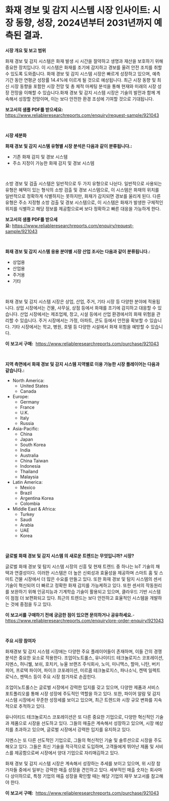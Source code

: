 <p><h1>화재 경보 및 감지 시스템 시장 인사이트: 시장 동향, 성장, 2024년부터 2031년까지 예측된 결과.</h1></p><p><strong>시장 개요 및 보고 범위</strong></p>
<p><p>화재 경보 및 감지 시스템은 화재 발생 시 시간을 절약하고 생명과 재산을 보호하기 위해 중요한 장치입니다. 이 시스템은 화재를 조기에 감지하고 경보를 울려 안전 조치를 취할 수 있도록 도와줍니다. 화재 경보 및 감지 시스템 시장은 빠르게 성장하고 있으며, 예측 기간 동안 연평균 성장률 14.4%에 이르게 될 것으로 예상됩니다. 최근 시장 동향 및 최신 시장 동향을 포함한 시장 전망 및 총 체적 마케팅 분석을 통해 현재와 미래의 시장 성장 전망을 이해할 수 있습니다.화재 경보 및 감지 시스템 시장은 기술의 발전과 함께 계속해서 성장할 전망이며, 이는 보다 안전한 환경 조성에 기여할 것으로 기대됩니다.</p></p>
<p><strong>보고서의 샘플 PDF를 받으세요:</strong> <a href="https://www.reliableresearchreports.com/enquiry/request-sample/921043">https://www.reliableresearchreports.com/enquiry/request-sample/921043</a></p>
<p>&nbsp;</p>
<p><strong>시장 세분화</strong></p>
<p><strong>화재 경보 및 감지 시스템 유형별 시장 분석은 다음과 같이 분류됩니다.:</strong></p>
<p><ul><li>기존 화재 감지 및 경보 시스템</li><li>주소 지정이 가능한 화재 감지 및 경보 시스템</li></ul></p>
<p>&nbsp;</p>
<p><p>소방 경보 및 검출 시스템은 일반적으로 두 가지 유형으로 나뉜다. 일반적으로 사용되는 유형은 혜택이 있는 형식의 소방 검출 및 경보 시스템으로, 이 시스템은 화재의 위치를 일반적으로 정확하게 식별하지는 못하지만, 화재가 감지되면 경보를 울리게 된다. 다른 유형은 주소 지정형 소방 검출 및 경보 시스템으로, 이 시스템은 화재가 발생한 구체적인 위치를 식별하고 해당 정보를 제공함으로써 보다 정확하고 빠른 대응을 가능하게 한다.</p></p>
<p><strong>보고서의 샘플 PDF를 받으세요:</strong>&nbsp;<a href="https://www.reliableresearchreports.com/enquiry/request-sample/921043">https://www.reliableresearchreports.com/enquiry/request-sample/921043</a></p>
<p>&nbsp;</p>
<p><strong> 화재 경보 및 감지 시스템 응용 분야별 시장 산업 조사는 다음과 같이 분류됩니다.:</strong></p>
<p><ul><li>상업용</li><li>산업용</li><li>주거용</li><li>기타</li></ul></p>
<p>&nbsp;</p>
<p><p>화재 경보 및 감지 시스템 시장은 상업, 산업, 주거, 기타 시장 등 다양한 분야에 적용됩니다. 상업 시장에서는 건물, 사무실, 상점 등에서 화재를 조기에 감지하고 대응할 수 있습니다. 산업 시장에서는 제조업체, 창고, 시설 등에서 산업 환경에서의 화재 위험을 관리할 수 있습니다. 주거 시장에서는 가정, 아파트, 콘도 등에서 안전을 확보할 수 있습니다. 기타 시장에서는 학교, 병원, 호텔 등 다양한 시설에서 화재 위험을 예방할 수 있습니다.</p></p>
<p><strong>이 보고서 구매:</strong>&nbsp; <a href="https://www.reliableresearchreports.com/purchase/921043">https://www.reliableresearchreports.com/purchase/921043</a></p>
<p>&nbsp;</p>
<p><strong>지역 측면에서 화재 경보 및 감지 시스템 지역별로 이용 가능한 시장 플레이어는 다음과 같습니다.:</strong></p>
<p><ul>
    <li>
        North America:
        <ul>
            <li>United States</li>
            <li>Canada</li>
        </ul>
    </li>
    <li>
        Europe:
        <ul>
            <li>Germany</li>
            <li>France</li>
            <li>U.K.</li>
            <li>Italy</li>
            <li>Russia</li>
        </ul>
    </li>
    <li>
        Asia-Pacific:
        <ul>
            <li>China</li>
            <li>Japan</li>
            <li>South Korea</li>
            <li>India</li>
            <li>Australia</li>
            <li>China Taiwan</li>
            <li>Indonesia</li>
            <li>Thailand</li>
            <li>Malaysia</li>
        </ul>
    </li>
    <li>
        Latin America:
        <ul>
            <li>Mexico</li>
            <li>Brazil</li>
            <li>Argentina Korea</li>
            <li>Colombia</li>
        </ul>
    </li>
    <li>
        Middle East & Africa:
        <ul>
            <li>Turkey</li>
            <li>Saudi</li>
            <li>Arabia</li>
            <li>UAE</li>
            <li>Korea</li>
        </ul>
    </li>
    </ul></p>
<p>&nbsp;</p>
<p><strong>글로벌 화재 경보 및 감지 시스템 의 새로운 트렌드는 무엇입니까? 시장?</strong></p>
<p><p>글로벌 화재 경보 및 탐지 시스템 시장의 신흥 및 현재 트렌드 중 하나는 IoT 기술의 채택과 연결성이다. 이러한 시스템은 더 높은 신뢰성과 효율성을 제공하며 스마트 홈 및 스마트 건물 시장에서 더 많은 수요를 만들고 있다. 또한 화재 경보 및 탐지 시스템의 센서 기술이 혁신되어 더 빠르고 정확한 화재 감지를 가능케하고 있다. 또한 센서의 작동원리를 보완하기 위해 인공지능과 기계학습 기술이 활용되고 있으며, 클라우드 기반 시스템이 점점 더 보편화되고 있다. 최근의 트렌드는 보다 안전하고 효율적인 시스템을 개발하는 것에 중점을 두고 있다.</p></p>
<p><strong>이 보고서를 구매하기 전에 궁금한 점이 있으면 문의하거나 공유하세요.</strong>- <a href="https://www.reliableresearchreports.com/enquiry/pre-order-enquiry/921043">https://www.reliableresearchreports.com/enquiry/pre-order-enquiry/921043</a></p>
<p>&nbsp;</p>
<p><strong>주요 시장 참여자</strong></p>
<p><p>화재경보 및 감지 시스템 시장에는 다양한 주요 플레이어들이 존재하며, 이들 간의 경쟁 분석은 중요한 요소로 작용한다. 조업이노트롤스, 유나이티드 테크놀로지스 코포레이션, 지멘스, 허니웰, 보쉬, 호치키, 뉴울 브랜즈 주식회사, 노미, 미니맥스, 할마, 니탄, 버키피어, 프로텍 파이어, 파이크 코포레이션, 미르콤 테크놀로지스, 파나소닉, 켄텍 일렉트로닉스, 젠텍스 등이 주요 시장 참가자로 손꼽힌다.</p><p>조업이노트롤스는 글로벌 시장에서 강력한 입지를 갖고 있으며, 다양한 제품과 서비스 포트폴리오를 통해 시장 성장에 주도적인 역할을 하고 있다. 또한, 파이어 알람 및 감지 시스템 시장에서 꾸준한 성장세를 보이고 있으며, 최근 트렌드와 시장 규모 변화를 지속적으로 추적하고 있다.</p><p>유나이티드 테크놀로지스 코포레이션은 또 다른 중요한 기업으로, 다양한 혁신적인 기술과 제품으로 시장을 선도하고 있다. 그들의 매출은 계속해서 성장하고 있으며, 시장 예상치를 초과하고 있으며, 글로벌 시장에서 강력한 입지를 유지하고 있다.</p><p>지멘스는 또 다른 선도적인 기업으로, 그들의 혁신적인 기술 및 솔루션으로 시장을 주도해오고 있다. 그들은 최신 기술을 적극적으로 도입하며, 고객들에게 뛰어난 제품 및 서비스를 제공함으로써 시장에서 양대 기업으로 자리매김하고 있다.</p><p>화재 경보 및 감지 시스템 시장은 계속해서 성장하는 추세를 보이고 있으며, 위 시장 참가자들 중에서 일부는 강력한 매출 성장을 견인하고 있다. 세부적인 매출 숫자는 회사마다 상이하므로, 특정 기업의 매출 성장을 확인할 때는 해당 기업의 재무 보고서를 참고해야 한다.</p></p>
<p><strong>이 보고서 구매:</strong>&nbsp;&nbsp;<a href="https://www.reliableresearchreports.com/purchase/921043">https://www.reliableresearchreports.com/purchase/921043</a></p>

